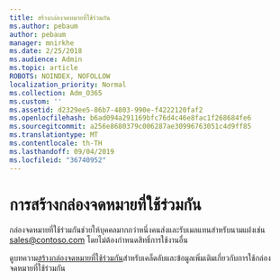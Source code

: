 ```yaml
---
title: สร้างกล่องจดหมายที่ใช้ร่วมกัน
ms.author: pebaum
author: pebaum
manager: mnirkhe
ms.date: 2/25/2018
ms.audience: Admin
ms.topic: article
ROBOTS: NOINDEX, NOFOLLOW
localization_priority: Normal
ms.collection: Adm_O365
ms.custom: ''
ms.assetid: d2329ee5-86b7-4803-990e-f4222120faf2
ms.openlocfilehash: b6ad094a291169bfc76d4c46e8fac1f268684fe6
ms.sourcegitcommit: a256e8680379c006287ae30996763051c4d9ff85
ms.translationtype: MT
ms.contentlocale: th-TH
ms.lasthandoff: 09/04/2019
ms.locfileid: "36740952"
---
```

# <a name="create-a-shared-mailbox"></a>การสร้างกล่องจดหมายที่ใช้ร่วมกัน

กล่องจดหมายที่ใช้ร่วมกันช่วยให้บุคคลมากกว่าหนึ่งคนส่งและรับเมลแทนสำหรับนามแฝงเช่น sales@contoso.com โดยไม่ต้องกำหนดสิทธิ์การใช้งานอื่น 

ดูบทความ[สร้างกล่องจดหมายที่ใช้ร่วมกัน](https://docs.microsoft.com/office365/admin/email/create-a-shared-mailbox)สำหรับเคล็ดลับและข้อมูลเพิ่มเติมเกี่ยวกับการใช้กล่องจดหมายที่ใช้ร่วมกัน 
  

